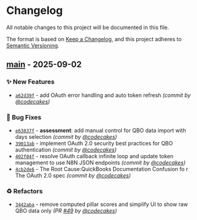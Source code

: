 # Changelog
All notable changes to this project will be documented in this file.

The format is based on [Keep a Changelog](https://keepachangelog.com/en/1.0.0/),
and this project adheres to [Semantic Versioning](https://semver.org/spec/v2.0.0.html).

## [main] - 2025-09-02
### :sparkles: New Features
- [`a62d39f`](https://github.com/luxtelos/adaptive-book-hygience-poc/commit/a62d39f1d955eba2c4e3cec94eef55ca766f5791) - add OAuth error handling and auto token refresh *(commit by [@codecakes](https://github.com/codecakes))*

### :bug: Bug Fixes
- [`e63837f`](https://github.com/luxtelos/adaptive-book-hygience-poc/commit/e63837fa82b25b67b22cb8d523df15e0489b77ab) - **assessment**: add manual control for QBO data import with days selection *(commit by [@codecakes](https://github.com/codecakes))*
- [`39013ab`](https://github.com/luxtelos/adaptive-book-hygience-poc/commit/39013abde3124a38e5aa9b70c18c9807a26c214a) - implement OAuth 2.0 security best practices for QBO authentication *(commit by [@codecakes](https://github.com/codecakes))*
- [`402f04f`](https://github.com/luxtelos/adaptive-book-hygience-poc/commit/402f04f5b87ac8b49d4b23d4e3ee976556a75e6c) - resolve OAuth callback infinite loop and update token management to use N8N JSON endpoints *(commit by [@codecakes](https://github.com/codecakes))*
- [`4cb2de6`](https://github.com/luxtelos/adaptive-book-hygience-poc/commit/4cb2de655d14e81b9cf241d3745bee1de997842c) - The Root Cause:QuickBooks Documentation Confusion fo r The OAuth 2.0 spec *(commit by [@codecakes](https://github.com/codecakes))*

### :recycle: Refactors
- [`3442aba`](https://github.com/luxtelos/adaptive-book-hygience-poc/commit/3442aba7b529caff92be5fc72abfc8709b77b359) - remove computed pillar scores and simplify UI to show raw QBO data only *(PR [#49](https://github.com/luxtelos/adaptive-book-hygience-poc/pull/49) by [@codecakes](https://github.com/codecakes))*

[main]: https://github.com/luxtelos/adaptive-book-hygience-poc/compare/pre-0.0.1...main
